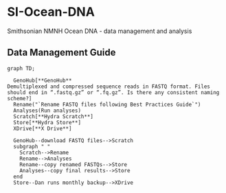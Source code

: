# SI-Ocean-DNA
Smithsonian NMNH Ocean DNA - data management and analysis

## Data Management Guide
```mermaid
graph TD;

  GenoHub[**GenoHub**
Demultiplexed and compressed sequence reads in FASTQ format. Files should end in “.fastq.gz” or “.fq.gz”. Is there any consistent naming scheme?]
  Rename("`Rename FASTQ files following Best Practices Guide`")
  Analyses(Run analyses)
  Scratch[**Hydra Scratch**]
  Store[**Hydra Store**]
  XDrive[**X Drive**]

  GenoHub--download FASTQ files-->Scratch
  subgraph " "
    Scratch-->Rename
    Rename-->Analyses
    Rename--copy renamed FASTQs-->Store
    Analyses--copy final results-->Store
  end
  Store--Dan runs monthly backup-->XDrive

```
